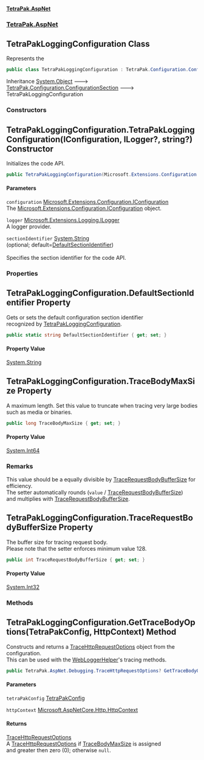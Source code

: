 #### [TetraPak.AspNet](index.md 'index')
### [TetraPak.AspNet](TetraPak_AspNet.md 'TetraPak.AspNet')
## TetraPakLoggingConfiguration Class
Represents the   
```csharp
public class TetraPakLoggingConfiguration : TetraPak.Configuration.ConfigurationSection
```

Inheritance [System.Object](https://docs.microsoft.com/en-us/dotnet/api/System.Object 'System.Object') &#129106; [TetraPak.Configuration.ConfigurationSection](https://docs.microsoft.com/en-us/dotnet/api/TetraPak.Configuration.ConfigurationSection 'TetraPak.Configuration.ConfigurationSection') &#129106; TetraPakLoggingConfiguration  
### Constructors
<a name='TetraPak_AspNet_TetraPakLoggingConfiguration_TetraPakLoggingConfiguration(Microsoft_Extensions_Configuration_IConfiguration_Microsoft_Extensions_Logging_ILogger__string_)'></a>
## TetraPakLoggingConfiguration.TetraPakLoggingConfiguration(IConfiguration, ILogger?, string?) Constructor
Initializes the code API.   
```csharp
public TetraPakLoggingConfiguration(Microsoft.Extensions.Configuration.IConfiguration configuration, Microsoft.Extensions.Logging.ILogger? logger, string? sectionIdentifier=null);
```
#### Parameters
<a name='TetraPak_AspNet_TetraPakLoggingConfiguration_TetraPakLoggingConfiguration(Microsoft_Extensions_Configuration_IConfiguration_Microsoft_Extensions_Logging_ILogger__string_)_configuration'></a>
`configuration` [Microsoft.Extensions.Configuration.IConfiguration](https://docs.microsoft.com/en-us/dotnet/api/Microsoft.Extensions.Configuration.IConfiguration 'Microsoft.Extensions.Configuration.IConfiguration')  
The [Microsoft.Extensions.Configuration.IConfiguration](https://docs.microsoft.com/en-us/dotnet/api/Microsoft.Extensions.Configuration.IConfiguration 'Microsoft.Extensions.Configuration.IConfiguration') object.  
  
<a name='TetraPak_AspNet_TetraPakLoggingConfiguration_TetraPakLoggingConfiguration(Microsoft_Extensions_Configuration_IConfiguration_Microsoft_Extensions_Logging_ILogger__string_)_logger'></a>
`logger` [Microsoft.Extensions.Logging.ILogger](https://docs.microsoft.com/en-us/dotnet/api/Microsoft.Extensions.Logging.ILogger 'Microsoft.Extensions.Logging.ILogger')  
A logger provider.  
  
<a name='TetraPak_AspNet_TetraPakLoggingConfiguration_TetraPakLoggingConfiguration(Microsoft_Extensions_Configuration_IConfiguration_Microsoft_Extensions_Logging_ILogger__string_)_sectionIdentifier'></a>
`sectionIdentifier` [System.String](https://docs.microsoft.com/en-us/dotnet/api/System.String 'System.String')  
(optional; default=[DefaultSectionIdentifier](TetraPak_AspNet_TetraPakLoggingConfiguration.md#TetraPak_AspNet_TetraPakLoggingConfiguration_DefaultSectionIdentifier 'TetraPak.AspNet.TetraPakLoggingConfiguration.DefaultSectionIdentifier'))<br/>  
Specifies the section identifier for the code API.   
  
  
### Properties
<a name='TetraPak_AspNet_TetraPakLoggingConfiguration_DefaultSectionIdentifier'></a>
## TetraPakLoggingConfiguration.DefaultSectionIdentifier Property
Gets or sets the default configuration section identifier  
recognized by [TetraPakLoggingConfiguration](TetraPak_AspNet_TetraPakLoggingConfiguration.md 'TetraPak.AspNet.TetraPakLoggingConfiguration').  
```csharp
public static string DefaultSectionIdentifier { get; set; }
```
#### Property Value
[System.String](https://docs.microsoft.com/en-us/dotnet/api/System.String 'System.String')
  
<a name='TetraPak_AspNet_TetraPakLoggingConfiguration_TraceBodyMaxSize'></a>
## TetraPakLoggingConfiguration.TraceBodyMaxSize Property
A maximum length. Set this value to truncate when tracing very large bodies such as media or binaries.  
```csharp
public long TraceBodyMaxSize { get; set; }
```
#### Property Value
[System.Int64](https://docs.microsoft.com/en-us/dotnet/api/System.Int64 'System.Int64')
### Remarks
This value should be a equally divisible by [TraceRequestBodyBufferSize](TetraPak_AspNet_TetraPakLoggingConfiguration.md#TetraPak_AspNet_TetraPakLoggingConfiguration_TraceRequestBodyBufferSize 'TetraPak.AspNet.TetraPakLoggingConfiguration.TraceRequestBodyBufferSize') for efficiency.  
The setter automatically rounds (`value` / [TraceRequestBodyBufferSize](TetraPak_AspNet_TetraPakLoggingConfiguration.md#TetraPak_AspNet_TetraPakLoggingConfiguration_TraceRequestBodyBufferSize 'TetraPak.AspNet.TetraPakLoggingConfiguration.TraceRequestBodyBufferSize'))  
and multiplies with [TraceRequestBodyBufferSize](TetraPak_AspNet_TetraPakLoggingConfiguration.md#TetraPak_AspNet_TetraPakLoggingConfiguration_TraceRequestBodyBufferSize 'TetraPak.AspNet.TetraPakLoggingConfiguration.TraceRequestBodyBufferSize').  
  
<a name='TetraPak_AspNet_TetraPakLoggingConfiguration_TraceRequestBodyBufferSize'></a>
## TetraPakLoggingConfiguration.TraceRequestBodyBufferSize Property
The buffer size for tracing request body.  
Please note that the setter enforces minimum value 128.   
```csharp
public int TraceRequestBodyBufferSize { get; set; }
```
#### Property Value
[System.Int32](https://docs.microsoft.com/en-us/dotnet/api/System.Int32 'System.Int32')
  
### Methods
<a name='TetraPak_AspNet_TetraPakLoggingConfiguration_GetTraceBodyOptions(TetraPak_AspNet_TetraPakConfig_Microsoft_AspNetCore_Http_HttpContext)'></a>
## TetraPakLoggingConfiguration.GetTraceBodyOptions(TetraPakConfig, HttpContext) Method
Constructs and returns a [TraceHttpRequestOptions](TetraPak_AspNet_Debugging_TraceHttpRequestOptions.md 'TetraPak.AspNet.Debugging.TraceHttpRequestOptions') object from the configuration.  
This can be used with the [WebLoggerHelper](TetraPak_AspNet_Debugging_WebLoggerHelper.md 'TetraPak.AspNet.Debugging.WebLoggerHelper')'s tracing methods.  
```csharp
public TetraPak.AspNet.Debugging.TraceHttpRequestOptions? GetTraceBodyOptions(TetraPak.AspNet.TetraPakConfig tetraPakConfig, Microsoft.AspNetCore.Http.HttpContext httpContext);
```
#### Parameters
<a name='TetraPak_AspNet_TetraPakLoggingConfiguration_GetTraceBodyOptions(TetraPak_AspNet_TetraPakConfig_Microsoft_AspNetCore_Http_HttpContext)_tetraPakConfig'></a>
`tetraPakConfig` [TetraPakConfig](TetraPak_AspNet_TetraPakConfig.md 'TetraPak.AspNet.TetraPakConfig')  
  
<a name='TetraPak_AspNet_TetraPakLoggingConfiguration_GetTraceBodyOptions(TetraPak_AspNet_TetraPakConfig_Microsoft_AspNetCore_Http_HttpContext)_httpContext'></a>
`httpContext` [Microsoft.AspNetCore.Http.HttpContext](https://docs.microsoft.com/en-us/dotnet/api/Microsoft.AspNetCore.Http.HttpContext 'Microsoft.AspNetCore.Http.HttpContext')  
  
#### Returns
[TraceHttpRequestOptions](TetraPak_AspNet_Debugging_TraceHttpRequestOptions.md 'TetraPak.AspNet.Debugging.TraceHttpRequestOptions')  
A [TraceHttpRequestOptions](TetraPak_AspNet_Debugging_TraceHttpRequestOptions.md 'TetraPak.AspNet.Debugging.TraceHttpRequestOptions') if [TraceBodyMaxSize](TetraPak_AspNet_TetraPakLoggingConfiguration.md#TetraPak_AspNet_TetraPakLoggingConfiguration_TraceBodyMaxSize 'TetraPak.AspNet.TetraPakLoggingConfiguration.TraceBodyMaxSize') is assigned  
and greater then zero (0); otherwise `null`.  
  
